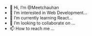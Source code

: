 - 👋 Hi, I’m @Meetchauhan
- 👀 I’m interested in Web Development...
- 🌱 I’m currently learning React...
- 💞️ I’m looking to collaborate on ...
- 📫 How to reach me ...

<!---
Meetchauhan/Meetchauhan is a ✨ special ✨ repository because its `README.md` (this file) appears on your GitHub profile.
You can click the Preview link to take a look at your changes.
--->
